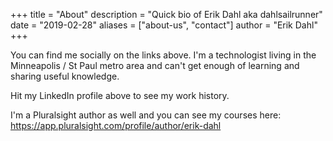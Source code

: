 +++
title = "About"
description = "Quick bio of Erik Dahl aka dahlsailrunner"
date = "2019-02-28"
aliases = ["about-us", "contact"]
author = "Erik Dahl"
+++

You can find me socially on the links above.  I'm a technologist 
living in the Minneapolis / St Paul metro area and can't get enough 
of learning and sharing useful knowledge.

Hit my LinkedIn profile above to see my work history.

I'm a Pluralsight author as well and you can see my courses here:
https://app.pluralsight.com/profile/author/erik-dahl


